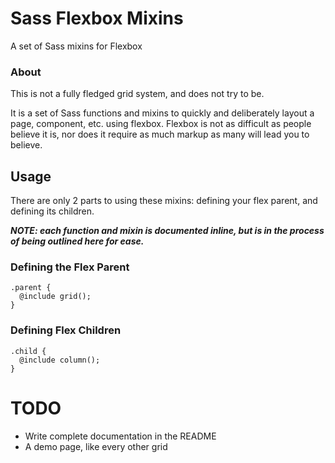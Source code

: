 # Sass Flexbox Mixins
A set of Sass mixins for Flexbox

### About
This is not a fully fledged grid system, and does not try to be.

It is a set of Sass functions and mixins to quickly and deliberately layout a page, component, etc. using flexbox. Flexbox is not as difficult as people believe it is, nor does it require as much markup as many will lead you to believe.

## Usage
There are only 2 parts to using these mixins: defining your flex parent, and defining its children.

***NOTE: each function and mixin is documented inline, but is in the process of being outlined here for ease.***

### Defining the Flex Parent
```
.parent {
  @include grid();
}
```

### Defining Flex Children
```
.child {
  @include column();
}
```

# TODO
- Write complete documentation in the README
- A demo page, like every other grid

